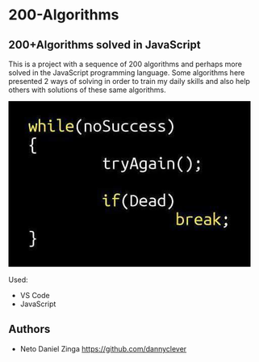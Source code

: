 # 200-Algorithms

## 200+Algorithms solved in JavaScript

This is a project with a sequence of 200 algorithms and perhaps more solved in the JavaScript programming language.
Some algorithms here presented 2 ways of solving in order to train my daily skills and also help others with solutions of these same algorithms.

![screenshot](motivation.jpg) 

Used:
 * VS Code
 * JavaScript
 
## Authors

 * Neto Daniel Zinga https://github.com/dannyclever